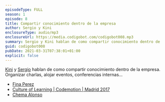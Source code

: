 ```yaml
---
episodeType: FULL
season: 1
episode: 8
title: Compartir conocimiento dentro de la empresa
author: Sergio y Kini
enclosureType: audio/mp3
enclosureUrl: https://media.codigobot.com/codigobot008.mp3
summary: Sergio y Kini hablan de como compartir conocimiento dentro de la empresa. Organizar charlas, alojar eventos, conferencias internas...
guid: codigobot008
pubDate: 2021-03-31T07:38:01+01:00
explicit: false
---
```

[Kini](https://kinisoftware.com) y  [Sergio](https://sergiodelamo.com) hablan de como compartir conocimiento dentro de la empresa. Organizar charlas, alojar eventos, conferencias internas...

- [Fina Perez](https://twitter.com/finuka)
- [Culture of Learning | Codemotion | Madrid 2017](https://www.youtube.com/watch?v=IsvWOA57aWY)
- [Chema Alonso](https://es.wikipedia.org/wiki/Chema_Alonso)
